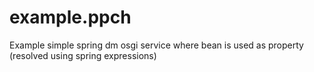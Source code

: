 # example.ppch
Example simple spring dm osgi service where bean is used as property (resolved using spring expressions)
